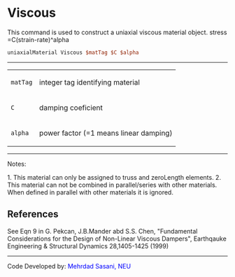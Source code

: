 # Viscous

This command is used to construct a uniaxial viscous material object.
stress =C(strain-rate)^alpha

```tcl
uniaxialMaterial Viscous $matTag $C $alpha
```
<hr />
<table>
<tbody>
<tr class="odd">
<td><code class="parameter-table-variable">matTag</code></td>
<td><p>integer tag identifying material</p></td>
</tr>
<tr class="even">
<td><code class="parameter-table-variable">C</code></td>
<td><p>damping coeficient</p></td>
</tr>
<tr class="odd">
<td><code class="parameter-table-variable">alpha</code></td>
<td><p>power factor (=1 means linear damping)</p></td>
</tr>
</tbody>
</table>

<hr />

<p>Notes:</p>
1. This material can only be assigned to truss and zeroLength
   elements.
2. This material can not be combined in parallel/series with other
   materials. When defined in parallel with other materials it is
   ignored.

## References
<p>See Eqn 9 in G. Pekcan, J.B.Mander abd S.S. Chen, "Fundamental
Considerations for the Design of Non-Linear Viscous Dampers", Earthqauke
Engineering &amp; Structural Dynamics 28,1405-1425 (1999)</p>

<hr />

<p>Code Developed by: <span style="color:blue">Mehrdad Sasani,
NEU </span></p>
